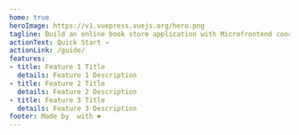 ```yaml
---
home: true
heroImage: https://v1.vuepress.vuejs.org/hero.png
tagline: Build an online book store application with Microfrontend concept.
actionText: Quick Start →
actionLink: /guide/
features:
- title: Feature 1 Title
  details: Feature 1 Description
- title: Feature 2 Title
  details: Feature 2 Description
- title: Feature 3 Title
  details: Feature 3 Description
footer: Made by  with ❤️
---
```

